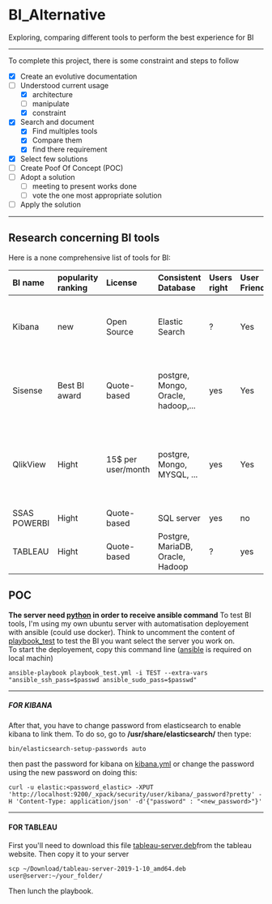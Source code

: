 # BI_Alternative
 Exploring, comparing different tools to perform the best experience for BI

---
To complete this project, there is some constraint and steps to follow
- [x] Create an evolutive documentation
- [ ] Understood current usage
  - [x] architecture
  - [ ] manipulate
  - [x] constraint
- [x] Search and document
  - [x] Find multiples tools
  - [x] Compare them
  - [x] find there requirement
- [x] Select few solutions
- [ ] Create Poof Of Concept (POC)
- [ ] Adopt a solution
  - [ ] meeting to present works done
  - [ ] vote the one most appropriate solution
- [ ] Apply the solution
---

## Research concerning BI tools
 Here is a none comprehensive list of tools for BI:

| BI name | popularity ranking | License | Consistent Database | Users right | User Friendly | Language | Main Features |
| :------------- | :------------- | :------------- | :------------- |:------------- | :------------- |:------------- |:------------- |
| Kibana | new | Open Source | Elastic Search | ? | Yes | EN, FR, SP,... | Data Visualization, Geospatial data, graph exploration, dashboard,... |
| Sisense | Best BI award | Quote-based | postgre, Mongo, Oracle, hadoop,... | yes | Yes | EN, FR, SP,... | Drag and drop, export to various format, Data Visualization, ...|
| QlikView | Hight | 15$ per user/month | postgre, Mongo, MYSQL, ... | yes | Yes | EN | Data Visualization, Interact with dynamic dashboard & analytics, mobile-ready, ...|
| SSAS POWERBI | Hight | Quote-based | SQL server | yes | no | EN, FR | unusable on linux server |
| TABLEAU | Hight | Quote-based | Postgre, MariaDB, Oracle, Hadoop | ? | yes | EN, FR | Drag and drop, mobile ready, data sharing, ... |

## POC
**The server need [python](https://doc.ubuntu-fr.org/python) in order to receive ansible command**
To test BI tools, I'm using my own ubuntu server with automatisation deployement with ansible (could use docker). Think to uncomment the content of [playbook_test](https://github.com/JujuDesFruits/BI_Alternative/blob/master/playbook_test.yml) to test the BI you want select the server you work on.  
To start the deployement, copy this command line ([ansible](https://docs.ansible.com/ansible/latest/installation_guide/intro_installation.html) is required on local machin)
```
ansible-playbook playbook_test.yml -i TEST --extra-vars "ansible_ssh_pass=$passwd ansible_sudo_pass=$passwd"
```
---
##### FOR KIBANA
After that, you have to change password from elasticsearch to enable kibana to link them. To do so, go to **/usr/share/elasticsearch/** then type:
```
bin/elasticsearch-setup-passwords auto
```
then past the password for kibana on [kibana.yml](https://github.com/JujuDesFruits/BI_Alternative/blob/master/roles/kibana/templates/kibana.yml) or change the password using the new password on doing this:
```
curl -u elastic:<password_elastic> -XPUT 'http://localhost:9200/_xpack/security/user/kibana/_password?pretty' -H 'Content-Type: application/json' -d'{"password" : "<new_password>"}'
```
---
#### FOR TABLEAU
First you'll need to download this file [tableau-server.deb](https://downloads.tableau.com/esdalt/2019.1.10/tableau-server-2019-1-10_amd64.deb)from the tableau website. Then copy it to your server
```
scp ~/Download/tableau-server-2019-1-10_amd64.deb user@server:~/your_folder/
```
Then lunch the playbook.
